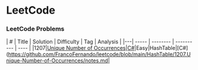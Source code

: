 LeetCode
========

### LeetCode Problems

| # | Title | Solution | Difficulty | Tag | Analysis |
|---| ----- | -------- | ---------- | ---- |
|1207|[Unique Number of Occurrences](https://leetcode.com/problems/unique-number-of-occurrences/description/)|[C#](https://github.com/FrancoFernando/leetcode/blob/main/HashTable/1207.Unique-Number-of-Occurrences/C#)|Easy|HashTable|[C#](https://github.com/FrancoFernando/leetcode/blob/main/HashTable/1207.Unique-Number-of-Occurrences/notes.md|
